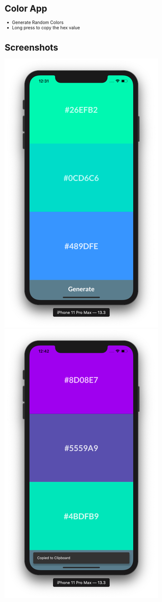 # Color App

- Generate Random Colors
- Long press to copy the hex value

# Screenshots

<img src="Screenshots/Screenshot1.png" />

<img src="Screenshots/Screenshot2.png" />
